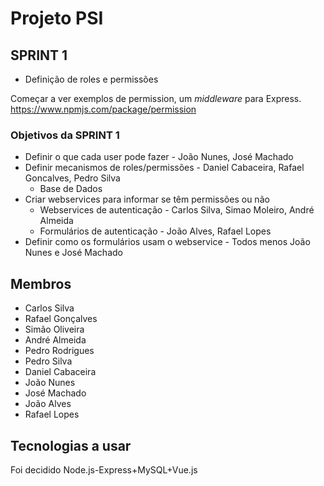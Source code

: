 # Projeto PSI
## SPRINT 1

* Definição de roles e permissões

Começar a ver exemplos de permission, um *middleware* para Express.
https://www.npmjs.com/package/permission

### Objetivos da SPRINT 1
* Definir o que cada user pode fazer - João Nunes, José Machado
* Definir mecanismos de roles/permissões - Daniel Cabaceira, Rafael Goncalves, Pedro Silva
	* Base de Dados
* Criar webservices para informar se têm permissões ou não
	* Webservices de autenticação - Carlos Silva, Simao Moleiro, André Almeida
	* Formulários de autenticação - João Alves, Rafael Lopes
* Definir como os formulários usam o webservice - Todos menos João Nunes e José Machado

## Membros
* Carlos Silva
* Rafael Gonçalves
* Simão Oliveira
* André Almeida
* Pedro Rodrigues
* Pedro Silva
* Daniel Cabaceira
* João Nunes
* José Machado
* João Alves
* Rafael Lopes


## Tecnologias a usar

Foi decidido Node.js-Express+MySQL+Vue.js
